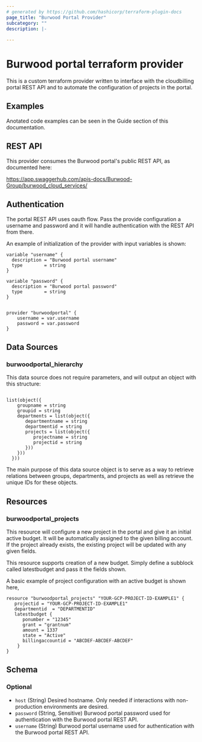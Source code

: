 ```yaml
---
# generated by https://github.com/hashicorp/terraform-plugin-docs
page_title: "Burwood Portal Provider"
subcategory: ""
description: |-
  
---
```


# Burwood portal terraform provider
This is a custom terraform provider written to interface with the cloudbilling portal REST API and to automate the configuration of projects in the portal.

## Examples
Anotated code examples can be seen in the Guide section of this documentation.

## REST API
This provider consumes the Burwood portal's public REST API, as documented here:

https://app.swaggerhub.com/apis-docs/Burwood-Group/burwood_cloud_services/

## Authentication
The portal REST API uses oauth flow. Pass the provide configuration a username and password and it will handle authentication with the REST API from there.

An example of initialization of the provider with input variables is shown:

```
variable "username" {
  description = "Burwood portal username"
  type        = string
} 

variable "password" {
  description = "Burwood portal password"
  type        = string
}


provider "burwoodportal" {
    username = var.username
    password = var.password
}

```

## Data Sources 

### burwoodportal_hierarchy
This data source does not require parameters, and will output an object with this structure:

```

list(object({
    groupname = string
    groupid = string
    departments = list(object({
       departmentname = string
       departmentid = string
       projects = list(object({
          projectname = string
          projectid = string
       }))
    }))
  }))

```

The main purpose of this data source object is to serve as a way to retrieve relations between groups, departments, and projects as well as retrieve the unique IDs for these objects.

## Resources

### burwoodportal_projects

This resource will configure a new project in the portal and give it an initial active budget.
It will be automatically assigned to the given billing account.
If the project already exists, the existing project will be updated with any given fields.

This resource supports creation of a new budget. Simply define a subblock called latestbudget and pass it the fields shown.

A basic example of project configuration with an active budget is shown here,


```
resource "burwoodportal_projects" "YOUR-GCP-PROJECT-ID-EXAMPLE1" { 
   projectid = "YOUR-GCP-PROJECT-ID-EXAMPLE1"
   departmentid  = "DEPARTMENTID" 
   latestbudget {
      ponumber = "12345"
      grant = "grantnum"
      amount = 1337
      state = "Active"
      billingaccountid = "ABCDEF-ABCDEF-ABCDEF" 
    }
}
```



<!-- schema generated by tfplugindocs -->
## Schema

### Optional

- `host` (String) Desired hostname. Only needed if interactions with non-production environments are desired.
- `password` (String, Sensitive) Burwood portal password used for authentication with the Burwood portal REST API.
- `username` (String) Burwood portal username used for authentication with the Burwood portal REST API.


